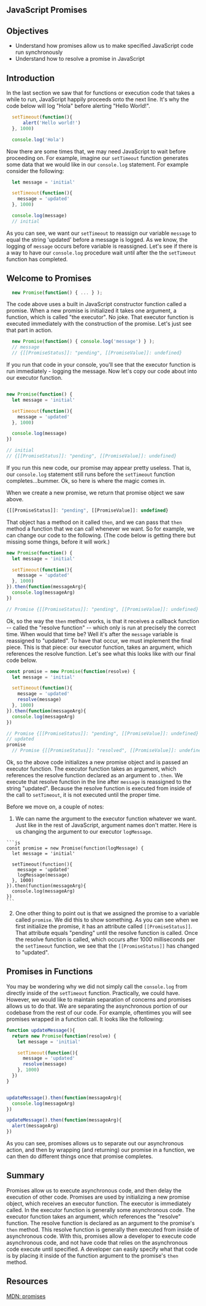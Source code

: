 JavaScript Promises
---

## Objectives
  + Understand how promises allow us to make specified JavaScript code run synchronously
  + Understand how to resolve a promise in JavaScript

## Introduction

In the last section we saw that for functions or execution code that takes a while to run, JavaScript happily proceeds onto the next line.  It's why the code below will log "Hola" before alerting "Hello World!".  

```js
  setTimeout(function(){
      alert('Hello world!')
  }, 1000)

  console.log('Hola')
```  

Now there are some times that, we may need JavaScript to wait before proceeding on.  For example, imagine our `setTimeout` function generates some data that we would like in our `console.log` statement.  For example consider the following:

```js
  let message = 'initial'

  setTimeout(function(){
    message = 'updated'
  }, 1000)

  console.log(message)
  // initial
```    

As you can see, we want our `setTimeout` to reassign our variable `message` to equal the string 'updated' before a message is logged.  As we know, the logging of `message` occurs before variable is reassigned.  Let's see if there is a way to have our `console.log` procedure wait until after the the `setTimeout` function has completed.            

## Welcome to Promises

```js
  new Promise(function() { ... } );
```

The code above uses a built in JavaScript constructor function called a promise.  When a new promise is initialized it takes one argument, a function, which is called "the executor".  No joke.  That executor function is executed immediately with the construction of the promise.  Let's just see that part in action.

```js
  new Promise(function() { console.log('message') } );
  // message
  // {[[PromiseStatus]]: "pending", [[PromiseValue]]: undefined}
```

If you run that code in your console, you'll see that the executor function is run immediately - logging the message.  Now let's copy our code about into our executor function.  

```js

new Promise(function() {
  let message = 'initial'

  setTimeout(function(){
    message = 'updated'
  }, 1000)

  console.log(message)
})

// initial
// {[[PromiseStatus]]: "pending", [[PromiseValue]]: undefined}
```  

If you run this new code, our promise may appear pretty useless.  That is, our `console.log` statement still runs before the `setTimeout` function completes...bummer.  Ok, so here is where the magic comes in.  

When we create a new promise, we return that promise object we saw above.  

```js
{[[PromiseStatus]]: "pending", [[PromiseValue]]: undefined}
```

That object has a method on it called `then`, and we can pass that `then` method a function that we can call whenever we want.  So for example, we can change our code to the following.  (The code below is getting there but missing some things, before it will work.)


```js
new Promise(function() {
  let message = 'initial'

  setTimeout(function(){
    message = 'updated'
  }, 1000)
}).then(function(messageArg){
  console.log(messageArg)
})

// Promise {[[PromiseStatus]]: "pending", [[PromiseValue]]: undefined}
```  

Ok, so the way the `then` method works, is that it receives a callback function -- called the "resolve function" -- which only is run at precisely the correct time.  When would that time be? Well it's after the `message` variable is reassigned to "updated".  To have that occur, we must implement the final piece.  This is that piece: our executor function, takes an argument, which references the resolve function.  Let's see what this looks like with our final code below.   

```js
const promise = new Promise(function(resolve) {
  let message = 'initial'

  setTimeout(function(){
    message = 'updated'
    resolve(message)
  }, 1000)
}).then(function(messageArg){
  console.log(messageArg)
})

// Promise {[[PromiseStatus]]: "pending", [[PromiseValue]]: undefined}
// updated
promise
  // Promise {[[PromiseStatus]]: "resolved", [[PromiseValue]]: undefined}
```  

Ok, so the above code initializes a new promise object and is passed an executor function. The executor function takes an argument, which references the resolve function declared as an argument to `.then`.  We execute that resolve function in the line after `message` is reassigned to the string "updated".  Because the resolve function is executed from inside of the call to `setTimeout`, it is not executed until the proper time.  

Before we move on, a couple of notes:

  1. We can name the argument to the executor function whatever we want.  Just like in the rest of JavaScript, argument names don't matter.  Here is us changing the argument to our executor `logMessage`.

    ```js
    const promise = new Promise(function(logMessage) {
      let message = 'initial'

      setTimeout(function(){
        message = 'updated'
        logMessage(message)
      }, 1000)
    }).then(function(messageArg){
      console.log(messageArg)
    })
    ```

  2. One other thing to point out is that we assigned the promise to a variable called `promise`.  We did this to show something.  As you can see when we first initialize the promise, it has an attribute called `[[PromiseStatus]]`.  That attribute equals "pending" until the resolve function is called.  Once the resolve function is called, which occurs after 1000 milliseconds per the `setTimeout` function, we see that the `[[PromiseStatus]]` has changed to "updated".

## Promises in Functions

You may be wondering why we did not simply call the `console.log` from directly inside of the `setTimeout` function.  Practically, we could have.  However, we would like to maintain separation of concerns and promises allows us to do that.  We are separating the asynchronous portion of our codebase from the rest of our code.  For example, oftentimes you will see promises wrapped in a function call.  It looks like the following:

```js
function updateMessage(){
  return new Promise(function(resolve) {
    let message = 'initial'

    setTimeout(function(){
      message = 'updated'
      resolve(message)
    }, 1000)
  })
}


updateMessage().then(function(messageArg){
  console.log(messageArg)
})

updateMessage().then(function(messageArg){
  alert(messageArg)
})
```

As you can see, promises allows us to separate out our asynchronous action, and then by wrapping (and returning) our promise in a function, we can then do different things once that promise completes.  

## Summary

Promises allow us to execute asynchronous code, and then delay the execution of other code.  Promises are used by initializing a new promise object, which receives an executor function.  The executor is immediately called.  In the executor function is generally some asynchronous code.  The executor function takes an argument, which references the "resolve" function.  The resolve function is declared as an argument to the promise's `then` method.  This resolve function is generally then executed from inside of asynchronous code.  With this, promises allow a developer to execute code asynchronous code, and not have code that relies on the asynchronous code execute until specified.  A developer can easily specify what that code is by placing it inside of the function argument to the promise's `then` method.

## Resources

[MDN: promises](https://developer.mozilla.org/en-US/docs/Web/JavaScript/Reference/Global_Objects/Promise)
